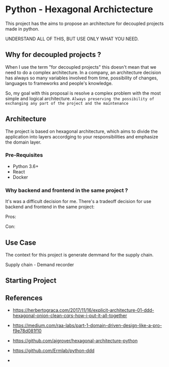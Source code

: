 # Python - Hexagonal Archictecture

This project has the aims to propose an architecture for decoupled projects made in python.

UNDERSTAND ALL OF THIS, BUT USE ONLY WHAT YOU NEED.

## Why for decoupled projects ?

When I use the term "for decoupled projects" this doesn't mean that we need to do a complex architecture.  In a company, an architecture decision has always so many variables involved from time, possibility of changes, languages to frameworks and people's knowledge.

So, my goal with this proposal is resolve a complex problem with the most simple and logical architecture. ```Always preserving the possibility of exchanging any part of the project and the maintenance```

## Architecture

The project is based on hexagonal architecture, which aims to divide the application into layers accordging to your responsibilities and emphasize the domain layer.



### Pre-Requisites

- Python 3.6+
- React
- Docker

### Why backend and frontend in the same project ?

It's was a difficult decision for me. There's a tradeoff decision for use backend and frontend in the same project:

Pros:

Con:

## Use Case

The context for this project is generate demmand for the supply chain.

Supply chain
    - Demand recorder

## Starting Project




## References

- https://herbertograca.com/2017/11/16/explicit-architecture-01-ddd-hexagonal-onion-clean-cqrs-how-i-put-it-all-together

- https://medium.com/raa-labs/part-1-domain-driven-design-like-a-pro-f9e78d081f10

- https://github.com/ajgrover/hexagonal-architecture-python

- https://github.com/Ermlab/python-ddd

- 